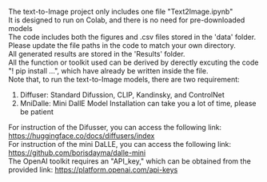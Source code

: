 The text-to-Image project only includes one file "Text2Image.ipynb" <br>
It is designed to run on Colab, and there is no need for pre-downloaded models <br>
The code includes both the figures and .csv files stored in the 'data' folder. Please update the file paths in the code to match your own directory. <br>
All generated results are stored in the 'Results' folder. <br>
All the function or toolkit used can be derived by derectly excuting the code "! pip install ...", which have already be written inside the file. <br>
Note that, to run the text-to-Image models, there are two requirement: 
  1) Diffuser: Standard Difussion, CLIP, Kandinsky, and ControlNet
  2) MniDalle: Mini DallE
Model Installation can take you a lot of time, please be patient

For instruction of the Difusser, you can access the following link:
https://huggingface.co/docs/diffusers/index <br>
For instruction of the mini DaLLE, you can access the following link:
https://github.com/borisdayma/dalle-mini <br>
The OpenAI toolkit requires an "API_key," which can be obtained from the provided link:
https://platform.openai.com/api-keys
